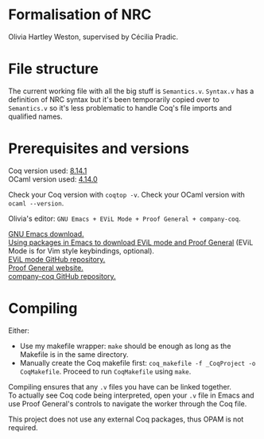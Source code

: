 # Formalisation of NRC
Olivia Hartley Weston, supervised by Cécilia Pradic.

# File structure
The current working file with all the big stuff is `Semantics.v`. `Syntax.v` has a definition of NRC syntax but it's been temporarily copied over to `Semantics.v` so it's less problematic to handle Coq's file imports and qualified names.

# Prerequisites and versions
Coq version used: [8.14.1](https://github.com/coq/coq/releases/tag/V8.14.1)  
OCaml version used: [4.14.0](https://github.com/ocaml/ocaml/archive/4.14.0.tar.gz)

Check your Coq version with `coqtop -v`. Check your OCaml version with `ocaml --version`.

Olivia's editor: `GNU Emacs + EViL Mode + Proof General + company-coq`.

[GNU Emacs download.](https://www.gnu.org/software/emacs/download.html)  
[Using packages in Emacs to download EViL mode and Proof General](https://melpa.org/#/getting-started) (EViL Mode is for Vim style keybindings, optional).  
[EViL mode GitHub repository.](https://github.com/emacs-evil/evil)  
[Proof General website.](https://proofgeneral.github.io/)  
[company-coq GitHub repository.](https://github.com/cpitclaudel/company-coq)

# Compiling
Either:
- Use my makefile wrapper: `make` should be enough as long as the Makefile is in the same directory.
- Manually create the Coq makefile first: `coq_makefile -f _CoqProject -o CoqMakefile`. Proceed to run `CoqMakefile` using `make`.

Compiling ensures that any `.v` files you have can be linked together.  
To actually see Coq code being interpreted, open your `.v` file in Emacs and use Proof General's controls to navigate the worker through the Coq file.

This project does not use any external Coq packages, thus OPAM is not required.
